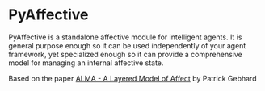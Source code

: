 PyAffective
============

PyAffective is a standalone affective module for intelligent agents.
It is general purpose enough so it can be used independently of your agent framework, yet specialized enough so it can provide a comprehensive model for managing an internal affective state.

Based on the paper [ALMA - A Layered Model of Affect](http://dl.acm.org/citation.cfm?id=1082478) by Patrick Gebhard
